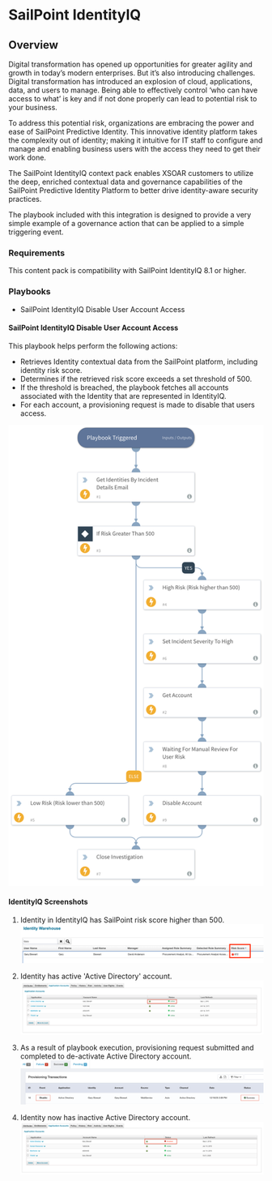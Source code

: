 # SailPoint IdentityIQ

## Overview
Digital transformation has opened up opportunities for greater agility and growth in today’s modern enterprises. But it’s also introducing challenges. Digital transformation has introduced an explosion of cloud, applications, data, and users to manage. Being able to effectively control ‘who can have access to what’ is key and if not done properly can lead to potential risk to your business.

To address this potential risk, organizations are embracing the power and ease of SailPoint Predictive Identity. This innovative identity platform takes the complexity out of identity; making it intuitive for IT staff to configure and manage and enabling business users with the access they need to get their work done. 

The SailPoint IdentityIQ context pack enables XSOAR customers to utilize the deep, enriched contextual data and governance capabilities of the SailPoint Predictive Identity Platform to better drive identity-aware security practices.

The playbook included with this integration is designed to provide a very simple example of a governance action that can be applied to a simple triggering event.

### Requirements
This content pack is compatibility with SailPoint IdentityIQ 8.1 or higher.

### Playbooks
* SailPoint IdentityIQ Disable User Account Access

#### SailPoint IdentityIQ Disable User Account Access

This playbook helps perform the following actions:
* Retrieves Identity contextual data from the SailPoint platform, including identity risk score.
* Determines if the retrieved risk score exceeds a set threshold of 500.
* If the threshold is breached, the playbook fetches all accounts associated with the Identity that are represented in IdentityIQ.
* For each account, a provisioning request is made to disable that users access.

![SailPoint IdentityIQ Disable User Account Access Playbook](binary_files/SailPoint_IdentityIQ_Disable_User_Account_Access.png)

#### IdentityIQ Screenshots

1) Identity in IdentityIQ has SailPoint risk score higher than 500.
![Identity with High Risk Score](binary_files/High_Risk_User.png)

2) Identity has active 'Active Directory' account.
![Active Account Associated with User](binary_files/IdentityIQ_Accounts_Active.png)

3) As a result of playbook execution, provisioning request submitted and completed to de-activate Active Directory account.
![Provisioning Request from Web Services (XSOAR)](binary_files/IdentityIQ_Provisioning_Success.png)

4) Identity now has inactive Active Directory account.
![Inactive Account Associated with User](binary_files/IdentityIQ_Accounts_Inactive.png)